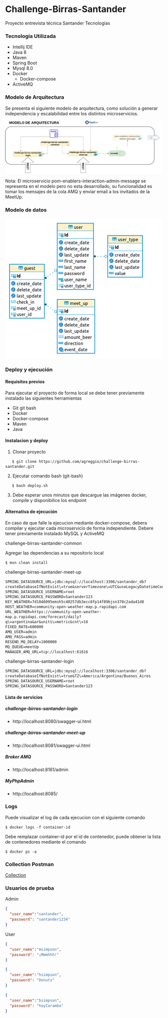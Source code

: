 # Challenge-Birras-Santander

Proyecto entrevista técnica Santander Tecnologías

### Tecnología Utilizada
- Intellij IDE
- Java 8
- Maven
- Spring Boot
- Mysql 8.0
- Docker
  - Docker-compose
- ActiveMQ

### Modelo de Arquitectura

Se presenta el siguiente modelo de arquitectura, como solución a generar independencia y escalabilidad entre los distintos microservicios.

![arquitectura](https://github.com/agreggio/challenge-birras-santander/blob/develop/uml/challengeMeetUps.png)

Nota: El microservicio pom-enablers-interaction-admin-message se representa en el modelo pero no esta desarrollado, su funcionalidad es tomar los mensajes de la cola AMQ y enviar email a los invitados de la MeetUp.

### Modelo de datos

![modelo](https://github.com/agreggio/challenge-birras-santander/blob/develop/uml/model.png)

### Deploy y ejecución

#### Requisitos previos
Para ejecutar el proyecto de forma local se debe tener previamente instalado las siguientes herramientas
- Git
  git bash
- Docker
- Docker-compose
- Maven
- Java

#### Instalacion y deploy

1. Clonar proyecto 
```code     
   $ git clone https://github.com/agreggio/challenge-birras-santander.git
```
2. Ejecutar comando bash (git-bash)
```code   
   $ bash deploy.sh
```
3. Debe esperar unos minutos que descargue las imágenes docker, compile y disponibilice los endpoint

#### Alternativa de ejecución

En caso de que falle la ejecucion mediante docker-compose, debera compilar y ejecutar cada microservicio de forma independiente. Debere tener previamente instalado MySQL y ActiveMQ

challenge-birras-santander-common

Agregar las dependencias a su repositorio local
```code
$ mvn clean install
```

challenge-birras-santander-meet-up
```code
SPRING_DATASOURCE_URL=jdbc:mysql://localhost:3306/santander_db?createDatabaseIfNotExist\=true&serverTimezone\=UTC&useLegacyDatetimeCode\=false
SPRING_DATASOURCE_USERNAME=root
SPRING_DATASOURCE_PASSWORD=Santander123
KEY_WEATHER=7d1046095emsh5c40257db3ecc8fp14f89bjsn370c2ada41d8
HOST_WEATHER=community-open-weather-map.p.rapidapi.com
URL_WEATHER=https://community-open-weather-map.p.rapidapi.com/forecast/daily?q\=argentina&ar&units\=metric&cnt\=16
FIXED_RATE=600000
AMQ_USER=admin
AMQ_PASS=admin
RESEND_MQ_DELAY=1000000
MQ_QUEUE=meetUp
MANAGER_AMQ_URL=tcp://localhost:61616
```

challenge-birras-santander-login
```code
SPRING_DATASOURCE_URL=jdbc:mysql://localhost:3306/santander_db?createDatabaseIfNotExist\=true&TZ\=America/Argentina/Buenos_Aires
SPRING_DATASOURCE_USERNAME=root
SPRING_DATASOURCE_PASSWORD=Santander123
```

#### Lista de servicios

##### challenge-birras-santander-login
- http://localhost:8080/swagger-ui.html

##### challenge-birras-santander-meet-up
- http://localhost:8081/swagger-ui.html

##### Broker AMQ
- http://localhost:8161/admin

##### MyPhpAdmin
- http://localhost:8085/

### Logs
Puede visualizar el log de cada ejecucion con el siguiente comando
```code
$ docker logs -f container-id
```
Debe remplazar container-id por el id de contenedor, puede obtener la lista de contenedores mediante el comando
```code
$ docker ps -a
```
### Collection Postman

[Collection](https://github.com/agreggio/challenge-birras-santander/blob/develop/postman/challenge.birras.santander.postman_collection.json)

### Usuarios de prueba

Admin
```json
{
  "user_name":"santander",
  "password": "santander1234"
}
```
User
```json
{
  "user_name":"msimpson",
  "password": "¡Mmmhhh!"
}
```
```json
{
  "user_name":"hsimpson",
  "password": "Donuts"
}
```
```json
{
  "user_name":"bsimpson",
  "password": "hayCaramba"
}
```